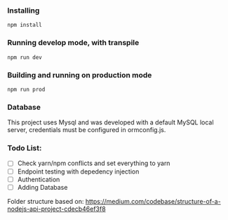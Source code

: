 ### Installing

```
npm install
```

### Running develop mode, with transpile

	npm run dev

### Building and running on production mode

	npm run prod 

### Database
This project uses Mysql and was developed with a default MySQL local server, credentials must be configured in ormconfig.js.

### Todo List:

- [ ] Check yarn/npm conflicts and set everything to yarn
- [ ] Endpoint testing with depedency injection
- [ ] Authentication
- [ ] Adding Database

Folder structure based on:
  https://medium.com/codebase/structure-of-a-nodejs-api-project-cdecb46ef3f8